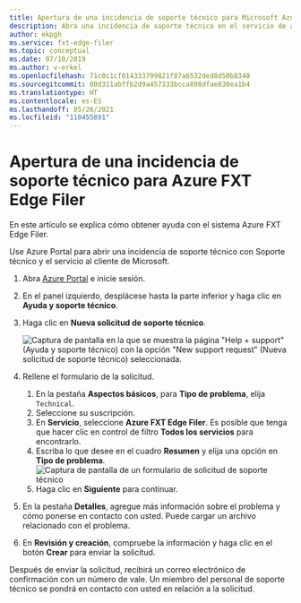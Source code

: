 ```yaml
---
title: Apertura de una incidencia de soporte técnico para Microsoft Azure FXT Edge Filer
description: Abra una incidencia de soporte técnico en el servicio de atención al cliente y soporte técnico de Microsoft para obtener ayuda con el sistema Azure FXT Edge Filer.
author: ekpgh
ms.service: fxt-edge-filer
ms.topic: conceptual
ms.date: 07/10/2019
ms.author: v-erkel
ms.openlocfilehash: 71c0c1cf014333799821f87a6532ded8d50b8340
ms.sourcegitcommit: 80d311abffb2d9a457333bcca898dfae830ea1b4
ms.translationtype: HT
ms.contentlocale: es-ES
ms.lasthandoff: 05/26/2021
ms.locfileid: "110455891"
---
```

# <a name="open-a-support-ticket-for-the-azure-fxt-edge-filer"></a>Apertura de una incidencia de soporte técnico para Azure FXT Edge Filer

En este artículo se explica cómo obtener ayuda con el sistema Azure FXT Edge Filer.

Use Azure Portal para abrir una incidencia de soporte técnico con Soporte técnico y el servicio al cliente de Microsoft.

1. Abra [Azure Portal](https://portal.azure.com/) e inicie sesión.
1. En el panel izquierdo, desplácese hasta la parte inferior y haga clic en **Ayuda y soporte técnico**.
1. Haga clic en **Nueva solicitud de soporte técnico**.

   ![Captura de pantalla en la que se muestra la página "Help + support" (Ayuda y soporte técnico) con la opción "New support request" (Nueva solicitud de soporte técnico) seleccionada.](media/fxt-support-blank.png)

1. Rellene el formulario de la solicitud.  
    1. En la pestaña **Aspectos básicos**, para **Tipo de problema**, elija ``Technical``.
    1. Seleccione su suscripción.
    1. En **Servicio**, seleccione **Azure FXT Edge Filer**. Es posible que tenga que hacer clic en control de filtro **Todos los servicios** para encontrarlo.
    1. Escriba lo que desee en el cuadro **Resumen** y elija una opción en **Tipo de problema**.
    ![Captura de pantalla de un formulario de solicitud de soporte técnico](media/fxt-support-populated.png)
    1. Haga clic en **Siguiente** para continuar.
1. En la pestaña **Detalles**, agregue más información sobre el problema y cómo ponerse en contacto con usted. Puede cargar un archivo relacionado con el problema.
1. En **Revisión y creación**, compruebe la información y haga clic en el botón **Crear** para enviar la solicitud.

Después de enviar la solicitud, recibirá un correo electrónico de confirmación con un número de vale. Un miembro del personal de soporte técnico se pondrá en contacto con usted en relación a la solicitud.
